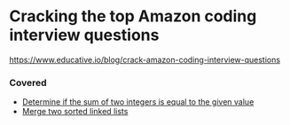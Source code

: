# Cracking the top Amazon coding interview questions

https://www.educative.io/blog/crack-amazon-coding-interview-questions

### Covered
- [Determine if the sum of two integers is equal to the given value](https://github.com/hlchanad/code-challenges/blob/master/src/educative/cracking-amazon-coding-interview-questions/02-find-sum-of-two.js)
- [Merge two sorted linked lists](https://github.com/hlchanad/code-challenges/blob/master/src/educative/cracking-amazon-coding-interview-questions/03-merge-sorted-linked-lists.js)
